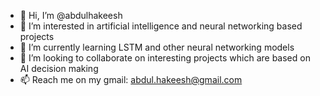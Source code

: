 - 👋 Hi, I’m @abdulhakeesh
- 👀 I’m interested in artificial intelligence and neural networking based projects
- 🌱 I’m currently learning LSTM and other neural networking models
- 💞️ I’m looking to collaborate on interesting projects which are based on AI decision making
- 📫 Reach me on my gmail: abdul.hakeesh@gmail.com

<!---
abdulhakeesh/abdulhakeesh is a ✨ special ✨ repository because its `README.md` (this file) appears on your GitHub profile.
You can click the Preview link to take a look at your changes.
--->
